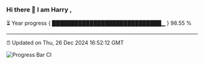 ### Hi there 👋 I am Harry , 

⏳ Year progress { █████████████████████████████▁ } 98.55 %

---

⏰ Updated on Thu, 26 Dec 2024 16:52:12 GMT

![Progress Bar CI](https://github.com/duykhang68/duykhang68/workflows/Progress%20Bar%20CI/badge.svg)
